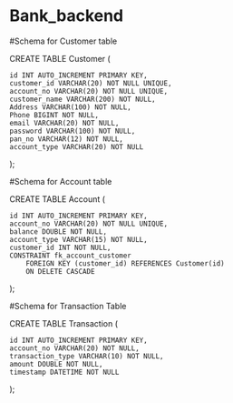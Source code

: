 # Bank_backend

#Schema for Customer table

CREATE TABLE Customer (

    id INT AUTO_INCREMENT PRIMARY KEY,
    customer_id VARCHAR(20) NOT NULL UNIQUE,
    account_no VARCHAR(20) NOT NULL UNIQUE,
    customer_name VARCHAR(200) NOT NULL,
    Address VARCHAR(100) NOT NULL,
    Phone BIGINT NOT NULL,
    email VARCHAR(20) NOT NULL,
    password VARCHAR(100) NOT NULL,
    pan_no VARCHAR(12) NOT NULL,
    account_type VARCHAR(20) NOT NULL
);

#Schema for Account table

CREATE TABLE Account (

    id INT AUTO_INCREMENT PRIMARY KEY,
    account_no VARCHAR(20) NOT NULL UNIQUE,
    balance DOUBLE NOT NULL,
    account_type VARCHAR(15) NOT NULL,
    customer_id INT NOT NULL,
    CONSTRAINT fk_account_customer
        FOREIGN KEY (customer_id) REFERENCES Customer(id)
        ON DELETE CASCADE
);



#Schema for Transaction Table

CREATE TABLE Transaction (

    id INT AUTO_INCREMENT PRIMARY KEY,
    account_no VARCHAR(20) NOT NULL,
    transaction_type VARCHAR(10) NOT NULL,
    amount DOUBLE NOT NULL,
    timestamp DATETIME NOT NULL
);
